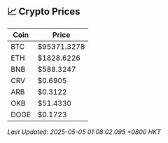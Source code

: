 ## 📈 Crypto Prices

| Coin | Price |
| ---- | ----- |
| BTC | $95371.3278 |
| ETH | $1828.6226 |
| BNB | $588.3247 |
| CRV | $0.6905 |
| ARB | $0.3122 |
| OKB | $51.4330 |
| DOGE | $0.1723 |

_Last Updated: 2025-05-05 01:08:02.095 +0800 HKT_